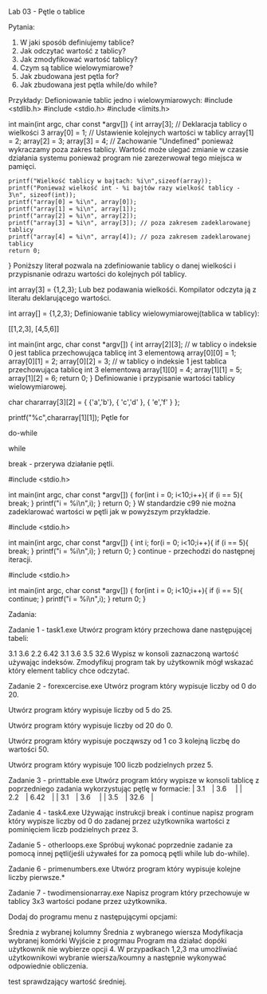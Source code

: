 Lab 03 - Pętle o tablice

Pytania:
1. W jaki sposób definiujemy tablice?
2. Jak odczytać wartość z tablicy?
3. Jak zmodyfikować wartość tablicy?
4. Czym są tablice wielowymiarowe?
5. Jak zbudowana jest pętla for?
6. Jak zbudowana jest pętla while/do while?

Przykłady:
Defioniowanie tablic jedno i wielowymiarowych:
#include <stdlib.h>
#include <stdio.h>
#include <limits.h>

int main(int argc, char const *argv[])
{
    int array[3]; // Deklaracja tablicy o wielkości 3
    array[0] = 1; // Ustawienie kolejnych wartości w tablicy
    array[1] = 2;
    array[2] = 3;
    array[3] = 4; // Zachowanie "Undefined" ponieważ wykraczamy poza zakres tablicy. Wartość może ulegać zmianie w czasie działania systemu ponieważ program nie zarezerwował tego miejsca w pamięci.
     
    printf("Wielkość tablicy w bajtach: %i\n",sizeof(array));
    printf("Ponieważ wielkość int - %i bajtów razy wielkość tablicy - 3\n", sizeof(int));
    printf("array[0] = %i\n", array[0]);
    printf("array[1] = %i\n", array[1]);
    printf("array[2] = %i\n", array[2]);
    printf("array[3] = %i\n", array[3]); // poza zakresem zadeklarowanej tablicy
    printf("array[4] = %i\n", array[4]); // poza zakresem zadeklarowanej tablicy
    return 0;
}
Poniższy literał pozwala na zdefiniowanie tablicy o danej wielkości i przypisnanie odrazu wartości do kolejnych pól tablicy.

int array[3] = {1,2,3};
Lub bez podawania wielkośći. Kompilator odczyta ją z literału deklarującego wartości.

int array[] = {1,2,3};
Definiowanie tablicy wielowymiarowej(tablica w tablicy):

[[1,2,3],
[4,5,6]]

int main(int argc, char const *argv[])
{
    int array[2][3];
    // w tablicy o indeksie 0 jest tablica przechowująca tablicę int 3 elementową
    array[0][0] = 1; 
    array[0][1] = 2;
    array[0][2] = 3;
    // w tablicy o indeksie 1 jest tablica przechowująca tablicę int 3 elementową
    array[1][0] = 4; 
    array[1][1] = 5;
    array[1][2] = 6;
    return 0;
}
Definiowanie i przypisanie wartości tablicy wielowymiarowej.

char chararray[3][2] = { {'a','b'},
                         { 'c','d' },
                         { 'e','f' } };

printf("%c",chararray[1][1]);
Pętle
for

do-while

while

break - przerywa działanie pętli.

#include <stdio.h>

int main(int argc, char const *argv[])
{
    for(int i = 0; i<10;i++){
        if (i == 5){
            break;
        }
        printf("i = %i\n",i);
    }
    return 0;
}
W standardzie c99 nie można zadeklarować wartości w pętli jak w powyższym przykładzie.

#include <stdio.h>

int main(int argc, char const *argv[])
{
    int i;
    for(i = 0; i<10;i++){
        if (i == 5){
            break;
        }
        printf("i = %i\n",i);
    }
    return 0;
}
continue - przechodzi do następnej iteracji.

#include <stdio.h>

int main(int argc, char const *argv[])
{
    for(int i = 0; i<10;i++){
        if (i == 5){
            continue;
        }
        printf("i = %i\n",i);
    }
    return 0;
}


Zadania:


Zadanie 1 - task1.exe
Utwórz program który przechowa dane następującej tabeli:

3.1	3.6
2.2	6.42
3.1	3.6
3.5	32.6
Wypisz w konsoli zaznaczoną wartość używając indeksów. Zmodyfikuj program tak by użytkownik mógł wskazać który element tablicy chce odczytać.

Zadanie 2 - forexcercise.exe
Utwórz program który wypisuje liczby od 0 do 20.

Utwórz program który wypisuje liczby od 5 do 25.

Utwórz program który wypisuje liczby od 20 do 0.

Utwórz program który wypisuje począwszy od 1 co 3 kolejną liczbę do wartości 50.

Utwórz program który wypisuje 100 liczb podzielnych przez 5.

Zadanie 3 - printtable.exe
Utwórz program który wypisze w konsoli tablicę z poprzedniego zadania wykorzystując pętlę w formacie:
| 3.1 | 3.6   |
| 2.2 | 6.42 |
| 3.1 | 3.6   |
| 3.5 | 32.6 |

Zadanie 4 - task4.exe
Używając instrukcji break i continue napisz program który wypisze liczby od 0 do zadanej przez użytkownika wartości z pominięciem liczb podzielnych przez 3.

Zadanie 5 - otherloops.exe
Spróbuj wykonać poprzednie zadanie za pomocą innej pętli(jeśli używałeś for za pomocą pętli while lub do-while).

Zadanie 6 - primenumbers.exe
Utwórz program który wypisuje kolejne liczby pierwsze.*

Zadanie 7 - twodimensionarray.exe
Napisz program który przechowuje w tablicy 3x3 wartości podane przez użytkownika.

Dodaj do programu menu z następującymi opcjami:

Średnia z wybranej kolumny
Średnia z wybranego wiersza
Modyfikacja wybranej komórki
Wyjście z progrmau
Program ma działać dopóki użytkownik nie wybierze opcji 4. W przypadkach 1,2,3 ma umożliwiać użytkownikowi wybranie wiersza/koumny a następnie wykonywać odpowiednie obliczenia.

test sprawdzający wartość średniej.
